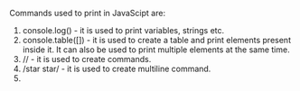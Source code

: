 Commands used to print in JavaScipt are:
1. console.log() - it is used to print variables, strings etc.
2. console.table([]) - it is used to create a table and print elements present inside it. It can also be used to print multiple elements at the same time.
3. // -  it is used to create commands.
4. /star star/ - it is used to create multiline command.
5. 
